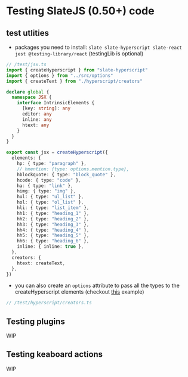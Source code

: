 # Testing SlateJS (0.50+) code

## test utlities

- packages you need to install: `slate slate-hyperscript slate-react jest @testing-library/react` (testingLib is optional)

```ts
// /test/jsx.ts
import { createHyperscript } from "slate-hyperscript"
import { options } from "../src/options"
import { createText } from "./hyperscript/creators"

declare global {
  namespace JSX {
    interface IntrinsicElements {
      [key: string]: any
      editor: any
      inline: any
      htext: any
    }
  }
}

export const jsx = createHyperscript({
  elements: {
    hp: { type: "paragraph" },
    // hmention: {type: options.mention.type},
    hblockquote: { type: "block_quote" },
    hcode: { type: "code" },
    ha: { type: "link" },
    himg: { type: "img" },
    hul: { type: "ul_list" },
    hol: { type: "ol_list" },
    hli: { type: "list_item" },
    hh1: { type: "heading_1" },
    hh2: { type: "heading_2" },
    hh3: { type: "heading_3" },
    hh4: { type: "heading_4" },
    hh5: { type: "heading_5" },
    hh6: { type: "heading_6" },
    inline: { inline: true },
  },
  creators: {
    htext: createText,
  },
})
```

- you can also create an `options` attribute to pass all the types to the createHyperscript elements (checkout [this](https://github.com/udecode/slate-plugins/blob/next/packages/slate-plugins/src/__test-utils__/jsx.ts) example)

```jsx
// /test/hyperscript/creators.ts
```

## Testing plugins

WIP

## Testing keaboard actions

WIP
